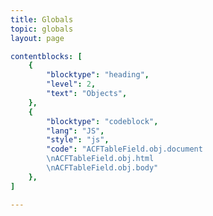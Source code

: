 ```yaml
---
title: Globals
topic: globals
layout: page

contentblocks: [
	{
		"blocktype": "heading",
		"level": 2,
		"text": "Objects",
	},
	{
		"blocktype": "codeblock",
		"lang": "JS",
		"style": "js",
		"code": "ACFTableField.obj.document
		\nACFTableField.obj.html
		\nACFTableField.obj.body"
	},
]

---
```

